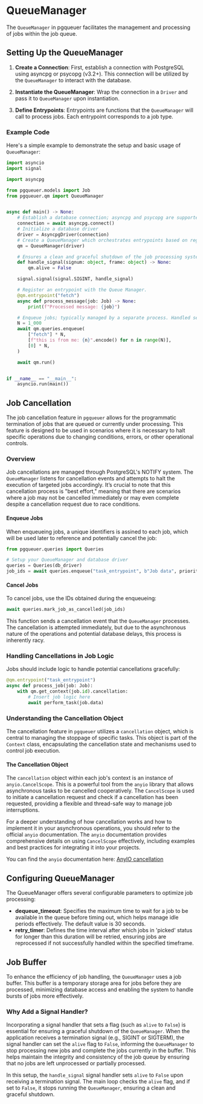 # QueueManager

The `QueueManager` in pgqueuer facilitates the management and processing of jobs within the job queue.

## Setting Up the QueueManager

1. **Create a Connection**: First, establish a connection with PostgreSQL using asyncpg or psycopg (v3.2+). This connection will be utilized by the `QueueManager` to interact with the database.

2. **Instantiate the QueueManager**: Wrap the connection in a `Driver` and pass it to `QueueManager` upon instantiation.

3. **Define Entrypoints**: Entrypoints are functions that the `QueueManager` will call to process jobs. Each entrypoint corresponds to a job type.

### Example Code

Here's a simple example to demonstrate the setup and basic usage of `QueueManager`:

```python
import asyncio
import signal

import asyncpg

from pgqueuer.models import Job
from pgqueuer.qm import QueueManager


async def main() -> None:
    # Establish a database connection; asyncpg and psycopg are supported.
    connection = await asyncpg.connect()
    # Initialize a database driver
    driver = AsyncpgDriver(connection)
    # Create a QueueManager which orchestrates entrypoints based on registered names.
    qm = QueueManager(driver)

    # Ensures a clean and graceful shutdown of the job processing system.
    def handle_signal(signum: object, frame: object) -> None:
        qm.alive = False

    signal.signal(signal.SIGINT, handle_signal)

    # Register an entrypoint with the Queue Manager.
    @qm.entrypoint("fetch")
    async def process_message(job: Job) -> None:
        print(f"Processed message: {job}")

    # Enqueue jobs; typically managed by a separate process. Handled sequentially here for simplicity.
    N = 1_000
    await qm.queries.enqueue(
        ["fetch"] * N,
        [f"this is from me: {n}".encode() for n in range(N)],
        [0] * N,
    )

    await qm.run()


if __name__ == "__main__":
    asyncio.run(main())
```

## Job Cancellation

The job cancellation feature in `pgqueuer` allows for the programmatic termination of jobs that are queued or currently under processing. This feature is designed to be used in scenarios where it is necessary to halt specific operations due to changing conditions, errors, or other operational controls.

### Overview

Job cancellations are managed through PostgreSQL's NOTIFY system. The `QueueManager` listens for cancellation events and attempts to halt the execution of targeted jobs accordingly. It’s crucial to note that this cancellation process is "best effort," meaning that there are scenarios where a job may not be cancelled immediately or may even complete despite a cancellation request due to race conditions.

#### Enqueue Jobs

When enqueueing jobs, a unique identifiers is assined to each job, which will be used later to reference and potentially cancel the job:

```python
from pgqueuer.queries import Queries

# Setup your QueueManager and database driver
queries = Queries(db_driver)
job_ids = await queries.enqueue("task_entrypoint", b"Job data", priority=5)
```

#### Cancel Jobs

To cancel jobs, use the IDs obtained during the enqueueing:

```python
await queries.mark_job_as_cancelled(job_ids)
```

This function sends a cancellation event that the `QueueManager` processes. The cancellation is attempted immediately, but due to the asynchronous nature of the operations and potential database delays, this process is inherently racy.

### Handling Cancellations in Job Logic

Jobs should include logic to handle potential cancellations gracefully:

```python
@qm.entrypoint("task_entrypoint")
async def process_job(job: Job):
    with qm.get_context(job.id).cancellation:
        # Insert job logic here
        await perform_task(job.data)
```

### Understanding the Cancellation Object

The cancellation feature in `pgqueuer` utilizes a `cancellation` object, which is central to managing the stoppage of specific tasks. This object is part of the `Context` class, encapsulating the cancellation state and mechanisms used to control job execution.

#### The Cancellation Object

The `cancellation` object within each job's context is an instance of `anyio.CancelScope`. This is a powerful tool from the `anyio` library that allows asynchronous tasks to be cancelled cooperatively. The `CancelScope` is used to initiate a cancellation request and check if a cancellation has been requested, providing a flexible and thread-safe way to manage job interruptions.

For a deeper understanding of how cancellation works and how to implement it in your asynchronous operations, you should refer to the official `anyio` documentation. The `anyio` documentation provides comprehensive details on using `CancelScope` effectively, including examples and best practices for integrating it into your projects.

You can find the `anyio` documentation here: [AnyIO cancellation](https://anyio.readthedocs.io/en/stable/cancellation.html)

## Configuring QueueManager

The QueueManager offers several configurable parameters to optimize job processing:

- **dequeue_timeout**: Specifies the maximum time to wait for a job to be available in the queue before timing out, which helps manage idle periods effectively. The default value is 30 seconds.
- **retry_timer**: Defines the time interval after which jobs in 'picked' status for longer than this duration will be retried, ensuring jobs are reprocessed if not successfully handled within the specified timeframe.

## Job Buffer

To enhance the efficiency of job handling, the `QueueManager` uses a job buffer. This buffer is a temporary storage area for jobs before they are processed, minimizing database access and enabling the system to handle bursts of jobs more effectively.

### Why Add a Signal Handler?

Incorporating a signal handler that sets a flag (such as `alive` to `False`) is essential for ensuring a graceful shutdown of the `QueueManager`. When the application receives a termination signal (e.g., SIGINT or SIGTERM), the signal handler can set the `alive` flag to `False`, informing the `QueueManager` to stop processing new jobs and complete the jobs currently in the buffer. This helps maintain the integrity and consistency of the job queue by ensuring that no jobs are left unprocessed or partially processed.

In this setup, the `handle_signal` signal handler sets `alive` to `False` upon receiving a termination signal. The main loop checks the `alive` flag, and if set to `False`, it stops running the `QueueManager`, ensuring a clean and graceful shutdown.
